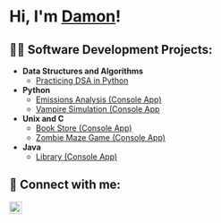 <h1>Hi, I'm <a href="https://www.linkedin.com/in/damon-dinh-96921a303/">Damon</a>!</h1>

<h2>👨‍💻 Software Development Projects:</h2>

- <b>Data Structures and Algorithms</b>
  - [Practicing DSA in Python](https://github.com/damondinh/DSA-in-Python)
- <b>Python</b>
  - [Emissions Analysis (Console App)](https://github.com/damondinh/DSA-in-Python)
  - [Vampire Simulation (Console App](https://github.com/damondinh/DSA-in-Python)
- <b>Unix and C</b>
  - [Book Store (Console App)](https://github.com/damondinh/DSA-in-Python)
  - [Zombie Maze Game (Console App)](https://github.com/damondinh/DSA-in-Python)
- <b>Java</b>
  - [Library (Console App)](https://github.com/damondinh/DSA-in-Python)

<h2> 🤳 Connect with me:</h2>

[<img align="left" alt="DamonDinh | LinkedIn" width="22px" src="https://cdn.jsdelivr.net/npm/simple-icons@v3/icons/linkedin.svg" />][linkedin]

[linkedin]: https://www.linkedin.com/in/damon-dinh-96921a303/

<!--
Here are some ideas to get you started:

- 🔭 I’m currently working on ...
- 🌱 I’m currently learning ...
- 👯 I’m looking to collaborate on ...
- 🤔 I’m looking for help with ...
- 💬 Ask me about ...
- 📫 How to reach me: ...
- 😄 Pronouns: ...
- ⚡ Fun fact: ...
-->
